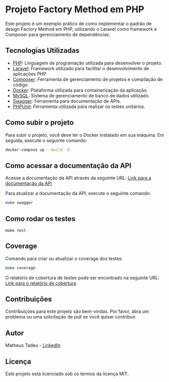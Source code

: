 # Projeto Factory Method em PHP

Este projeto é um exemplo prático de como implementar o padrão de design Factory Method em PHP, utilizando o Laravel como framework e Composer para gerenciamento de dependências.

## Tecnologias Utilizadas
- [PHP](https://www.php.net/): Linguagem de programação utilizada para desenvolver o projeto.
- [Laravel](https://laravel.com/): Framework utilizado para facilitar o desenvolvimento de aplicações PHP.
- [Composer](https://getcomposer.org/): Ferramenta de gerenciamento de projetos e compilação de código.
- [Docker](https://www.docker.com/): Plataforma utilizada para containerização da aplicação.
- [MySQL](https://www.mysql.com/): Sistema de gerenciamento de banco de dados utilizado.
- [Swagger](https://swagger.io/): Ferramenta para documentação de APIs.
- [PHPUnit](https://phpunit.de/): Ferramenta utilizada para realizar os testes unitários.


## Como subir o projeto

Para subir o projeto, você deve ter o Docker instalado em sua máquina. Em seguida, execute o seguinte comando:
```bash
docker-compose up --build -d
```

## Como acessar a documentação da API

Acesse a documentação da API através da seguinte URL: [Link para a documentação da API](http://localhost:8080/api/documentation)

Para atualizar a documentação da API, execute o seguinte comando:
```bash
make swagger
```

## Como rodar os testes
```
make test
```

## Coverage

Comando para criar ou atualizar o coverage dos testes:
```bash
make coverage
```

O relatório de cobertura de testes pode ser encontrado na seguinte URL: [Link para o relatório de cobertura](http://localhost:63342/factory-method-in-php/Coverage/html/index.html)


## Contribuições

Contribuições para este projeto são bem-vindas. Por favor, abra um problema ou uma solicitação de pull se você quiser contribuir.


## Autor

Matheus Tadeu - [LinkedIn](https://www.linkedin.com/in/matheus-tadeu-482a00134/)


## Licença

Este projeto está licenciado sob os termos da licença MIT.
